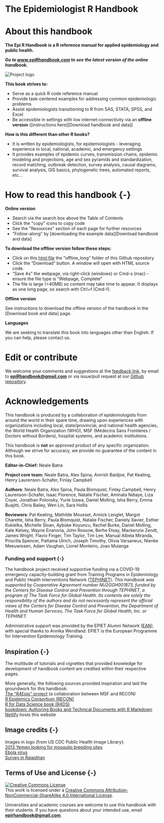 # The Epidemiologist R Handbook 

# About this handbook
**The Epi R Handbook is a R reference manual for applied epidemiology and public health.**  

***Go to www.epiRhandbook.com to see the latest version of the online handbook.***

![Project logo](https://github.com/nsbatra/Epi_R_handbook/blob/master/images/R%20Handbook%20Logo.png)

**This book strives to:**  

* Serve as a quick R code reference manual  
* Provide task-centered examples for addressing common epidemiologic problems  
* Assist epidemiologists transitioning to R from SAS, STATA, SPSS, and Excel  
* Be accessible in settings with low internet-connectivity via an **offline version** ([instructions here][Download handbook and data])  
  

**How is this different than other R books?**  

* It is written by epidemiologists, for epidemiologists - leveraging experience in local, national, academic, and emergency settings  
* It provides examples of epidemic curves, transmission chains, epidemic modeling and projections, age and sex pyramids and standardization, record matching, outbreak detection, survey analysis, causal diagrams, survival analysis, GIS basics, phylogenetic trees, automated reports, etc...  

# How to read this handbook {-} 

**Online version**  

* Search via the search box above the Table of Contents 
* Click the "copy" icons to copy code  
* See the "Resources" section of each page for further resources  
* "Follow-along" by [downloading the example data][Download handbook and data]  


**To download the offline version follow these steps:**

* Click on this [html file](https://github.com/nsbatra/Epi_R_handbook/tree/master/offline_long) the "offline_long" folder of this Github repository
* Click the “Download” button. A window will open with HTML source code.
* “Save As” the webpage, via right-click (windows) or Cmd-s (mac) - ensure the file type is “Webpage, Complete”
* The file is large (>40MB) so content may take time to appear. It displays as one long page, so search with Ctrl+f (Cmd-f).

**Offline version**  

See instructions to download the offline version of the handbook in the [Download book and data] page.  

**Languages**  

We are seeking to translate this book into languages other than English. If you can help, please contact us.   



# Edit or contribute
We welcome your comments and suggestions at the [feedback link](https://forms.gle/A5SnRVws7tPD15Js9), by email to **epiRhandbook@gmail.com** or via issue/pull request at our [Github repository](https://github.com/nsbatra/R_epi_handbook).  


# Acknowledgements

This handbook is produced by a collaboration of epidemiologists from around the world in their spare time, drawing upon experiences with organizations including local, state/provincial, and national health agencies, the World Health Organization (WHO), MSF (Médecins Sans Frontières / Doctors without Borders), hospital systems, and academic institutions.

This handbook is **not** an approved product of any specific organization. Although we strive for accuracy, we provide no guarantee of the content in this book.  

**Editor-in-Chief:** Neale Batra 

**Project core team:** Neale Batra, Alex Spina, Amrish Baidjoe, Pat Keating, Henry Laurenson-Schafer, Finlay Campbell  

**Authors**: Neale Batra, Alex Spina, Paula Blomquist, Finlay Campbell, Henry Laurenson-Schafer, Isaac Florence, Natalie Fischer, Aminata Ndiaye, Liza Coyer, Jonathan Polonsky, Yurie Izawa, Daniel Molling, Isha Berry, Emma Buajitti, Chris Bailey, Wen Lin, Sara Hollis  

**Reviewers**: Pat Keating, Mathilde Mousset, Annick Lenglet, Margot Charette, Isha Berry, Paula Blomquist, Natalie Fischer, Daniely Xavier, Esther Kukielka, Michelle Sloan, Aybüke Koyuncu, Rachel Burke, Daniel Molling, Kate Kelsey, Wayne Enanoria, John Rossow, Berhe Etsay, Mackenzie Zendt, James Wright, Flavio Finger, Tim Taylor, Tim Lee, Manual Albela Miranda, Priscilla Spencer, Pattama Ulrich, Joseph Timothy, Olivia Varsaneux, Nienke Meeuwissen, Adam Vaughan, Lionel Monteiro, Joao Muianga  

### Funding and support {-}  

The handbook project received supportive funding via a COVID-19 emergency capacity-building grant from Training Programs in Epidemiology and Public Health Interventions Network ([TEPHINET](https://www.tephinet.org/)). *This handbook was supported by Cooperative Agreement number NU2GGH001873, funded by the Centers for Disease Control and Prevention through TEPHINET, a program of The Task Force for Global Health. Its contents are solely the responsibility of the authors and do not necessarily represent the official views of the Centers for Disease Control and Prevention, the Department of Health and Human Services, The Task Force for Global Health, Inc. or TEPHINET.*

Administrative support was provided by the EPIET Alumni Network ([EAN](https://epietalumni.net/)), with special thanks to Annika Wendland. EPIET is the European Programme for Intervention Epidemiology Training.  




## Inspiration {-}  

The multitude of tutorials and vignettes that provided knowledge for development of handbook content are credited within their respective pages.  

More generally, the following sources provided inspiration and laid the groundwork for this handbook:  
[The "R4Epis" project](https://r4epis.netlify.app/) (a collaboration between MSF and RECON)  
[R Epidemics Consortium (RECON)](https://www.repidemicsconsortium.org/)  
[R for Data Science book (R4DS)](https://r4ds.had.co.nz/)  
[bookdown: Authoring Books and Technical Documents with R Markdown](https://bookdown.org/yihui/bookdown/)  
[Netlify](https://www.netlify.com) hosts this website  


## Image credits {-}  

Images in logo (from US CDC Public Health Image Library):  
[2013 Yemen looking for mosquito breeding sites](https://phil.cdc.gov/Details.aspx?pid=19623)  
[Ebola virus](https://phil.cdc.gov/Details.aspx?pid=23186)  
[Survey in Rajasthan](https://phil.cdc.gov/Details.aspx?pid=19838)  



## Terms of Use and License {-}  

<a rel="license" href="http://creativecommons.org/licenses/by-nc-sa/4.0/"><img alt="Creative Commons License" style="border-width:0" src="https://i.creativecommons.org/l/by-nc-sa/4.0/88x31.png" /></a><br />This work is licensed under a <a rel="license" href="http://creativecommons.org/licenses/by-nc-sa/4.0/">Creative Commons Attribution-NonCommercial-ShareAlike 4.0 International License</a>.


Universities and academic courses are welcome to use this handbook with their students. If you have questions about your intended use, email **epirhandbook@gmail.com**.  
